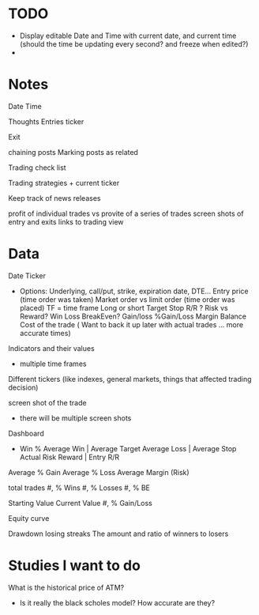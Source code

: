 TODO
===
- Display editable Date and Time with current date, and current time (should the time be updating every second? and freeze when edited?)
- 

Notes
====
Date 
Time

Thoughts
Entries
ticker

Exit

chaining posts
Marking posts as related

Trading check list

Trading strategies + current ticker

Keep track of news releases

profit of individual trades vs provite of a series of trades
screen shots of entry and exits
links to trading view

Data
====
Date
Ticker
  - Options: Underlying, call/put, strike, expiration date, DTE...
Entry price (time order was taken)
  Market order vs limit order (time order was placed)
TF = time frame
Long or short
Target
Stop 
R/R ? Risk vs Reward?
Win 
Loss
BreakEven?
Gain/loss
%Gain/Loss
Margin
Balance
Cost of the trade
 ( Want to back it up later with actual trades ... more accurate times)


Indicators and their values
 - multiple time frames


Different tickers (like indexes, general markets, things that affected trading decision)


screen shot of the trade
 - there will be multiple screen shots



 Dashboard
 - Win %
 Average Win         | Average Target
 Average Loss        | Average Stop
 Actual Risk Reward  | Entry R/R

 Average % Gain
 Average % Loss
 Average Margin (Risk)

 total trades
 #, % Wins
 #, % Losses
 #, % BE

 Starting Value
 Current Value
 #, % Gain/Loss         

 Equity curve

 Drawdown
 losing streaks
 The amount and ratio of winners to losers

 Studies I want to do
 ====================
 What is the historical price of ATM? 
 - Is it really the black scholes model? How accurate are they? 

 

